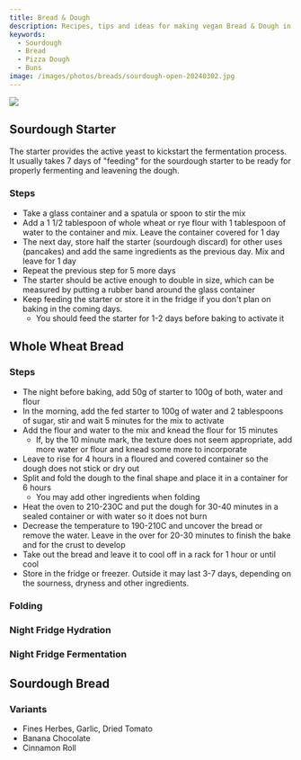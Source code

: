 ```yaml
---
title: Bread & Dough
description: Recipes, tips and ideas for making vegan Bread & Dough in a practical, healthy and sustainable way.
keywords: 
  - Sourdough
  - Bread
  - Pizza Dough
  - Buns
image: /images/photos/breads/sourdough-open-20240302.jpg
---
```


![](/images/page-icons/bread.png)

## Sourdough Starter

The starter provides the active yeast to kickstart the fermentation process. It usually takes 7 days of "feeding" for the sourdough starter to be ready for properly fermenting and leavening the dough.

### Steps

- Take a glass container and a spatula or spoon to stir the mix
- Add a 1 1/2 tablespoon of whole wheat or rye flour with 1 tablespoon of water to the container and mix. Leave the container covered for 1 day
- The next day, store half the starter (sourdough discard) for other uses (pancakes) and add the same ingredients as the previous day. Mix and leave for 1 day
- Repeat the previous step for 5 more days
- The starter should be active enough to double in size, which can be measured by putting a rubber band around the glass container
- Keep feeding the starter or store it in the fridge if you don't plan on baking in the coming days.
  - You should feed the starter for 1-2 days before baking to activate it

## Whole Wheat Bread

### Steps

- The night before baking, add 50g of starter to 100g of both, water and flour
- In the morning, add the fed starter to 100g of water and 2 tablespoons of sugar, stir and wait 5 minutes for the mix to activate
- Add the flour and water to the mix and knead the flour for 15 minutes 
  - If, by the 10 minute mark, the texture does not seem appropriate, add more water or flour and knead some more to incorporate
- Leave to rise for 4 hours in a floured and covered container so the dough does not stick or dry out
- Split and fold the dough to the final shape and place it in a container for 6 hours
  - You may add other ingredients when folding
- Heat the oven to 210-230C and put the dough for 30-40 minutes in a sealed container or with water so it does not burn
- Decrease the temperature to 190-210C and uncover the bread or remove the water. Leave in the over for 20-30 minutes to finish the bake and for the crust to develop
- Take out the bread and leave it to cool off in a rack for 1 hour or until cool
- Store in the fridge or freezer. Outside it may last 3-7 days, depending on the sourness, dryness and other ingredients.


### Folding
### Night Fridge Hydration
### Night Fridge Fermentation

## Sourdough Bread


### Variants
- Fines Herbes, Garlic, Dried Tomato
- Banana Chocolate
- Cinnamon Roll